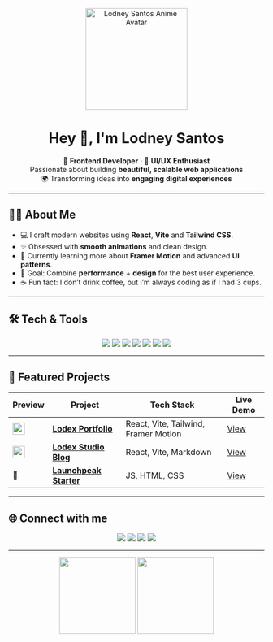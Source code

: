 <!-- Banner e Apresentação -->
<p align="center">
  <img src="https://lodexstudio.com/Lodney-Santos-anime.png" alt="Lodney Santos Anime Avatar" width="200" />
</p>

<h1 align="center">Hey 👋, I'm Lodney Santos</h1>

<p align="center">
  🚀 <b>Frontend Developer</b> · 🎨 <b>UI/UX Enthusiast</b> <br/>
  Passionate about building <b>beautiful, scalable web applications</b> <br/>
  🌍 Transforming ideas into <b>engaging digital experiences</b>
</p>

---

## 🧑‍💻 About Me

- 💻 I craft modern websites using **React**, **Vite** and **Tailwind CSS**.  
- ✨ Obsessed with **smooth animations** and clean design.  
- 🌱 Currently learning more about **Framer Motion** and advanced **UI patterns**.  
- 🎯 Goal: Combine **performance** + **design** for the best user experience.  
- ☕ Fun fact: I don’t drink coffee, but I’m always coding as if I had 3 cups.  

---

## 🛠️ Tech & Tools
<p align="center">
  <img src="https://img.shields.io/badge/HTML5-E34F26?style=for-the-badge&logo=html5&logoColor=white"/>
  <img src="https://img.shields.io/badge/CSS3-1572B6?style=for-the-badge&logo=css3&logoColor=white"/>
  <img src="https://img.shields.io/badge/JavaScript-F7DF1E?style=for-the-badge&logo=javascript&logoColor=black"/>
  <img src="https://img.shields.io/badge/React-20232A?style=for-the-badge&logo=react&logoColor=61DAFB"/>
  <img src="https://img.shields.io/badge/Vite-646CFF?style=for-the-badge&logo=vite&logoColor=white"/>
  <img src="https://img.shields.io/badge/Tailwind_CSS-38B2AC?style=for-the-badge&logo=tailwind-css&logoColor=white"/>
  <img src="https://img.shields.io/badge/Figma-F24E1E?style=for-the-badge&logo=figma&logoColor=white"/>
</p>

---

## 📌 Featured Projects

| Preview | Project | Tech Stack | Live Demo |
|---------|---------|-----------|-----------|
| <img src="https://lodexstudio.com/favicon.ico" width="24" height="24"/> | **[Lodex Portfolio](https://github.com/lodsa-ntos/lodex-portfolio)** | React, Vite, Tailwind, Framer Motion | [View](https://lodexstudio.com/) |
| <img src="https://encrypted-tbn0.gstatic.com/images?q=tbn:ANd9GcRB-5L6HOAWQIMhB5Z3cjGeBD-sPEdfzV2RVQ&s" width="24" height="24"/> | **[Lodex Studio Blog](https://github.com/lodsa-ntos/lodexstudio-blog)** | React, Vite, Markdown | [View](https://lodexstudio.com/blog) |
| 🚀 | **[Launchpeak Starter](https://github.com/lodsa-ntos/launchpeak-starter)** | JS, HTML, CSS | [View](https://lodexstudio.com/launchpeak) |

---

## 🌐 Connect with me
<p align="center">
  <a href="https://linkedin.com/in/lodney-santos"><img src="https://img.shields.io/badge/LinkedIn-0A66C2?style=for-the-badge&logo=linkedin&logoColor=white"/></a>
  <a href="https://instagram.com/lodex.studio"><img src="https://img.shields.io/badge/Instagram-E4405F?style=for-the-badge&logo=instagram&logoColor=white"/></a>
  <a href="https://lodexstudio.com"><img src="https://img.shields.io/badge/Website-000000?style=for-the-badge&logo=About.me&logoColor=white"/></a>
  <a href="https://dribbble.com/lod93"><img src="https://img.shields.io/badge/Dribbble-EA4C89?style=for-the-badge&logo=dribbble&logoColor=white"/></a>
</p>

---

<p align="center">
  <img src="https://github-readme-stats.vercel.app/api?username=lodsa-ntos&show_icons=true&theme=tokyonight" height="150"/>
  <img src="https://github-readme-stats.vercel.app/api/top-langs/?username=lodsa-ntos&layout=compact&theme=tokyonight" height="150"/>
</p>
